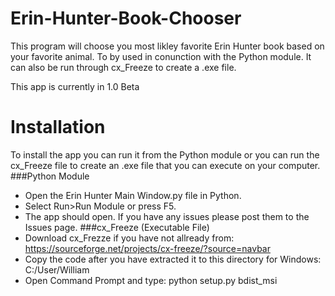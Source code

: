 # Erin-Hunter-Book-Chooser
This program will choose you most likley favorite Erin Hunter book based on your favorite animal. To by used in conunction with the Python module. It can also be run through cx_Freeze to create a .exe file.

This app is currently in 1.0 Beta
# Installation 
To install the app you can run it from the Python module or you can run the cx_Freeze file to create an .exe file that you can execute on your computer.
###Python Module
 - Open the Erin Hunter Main Window.py file in Python.
 - Select Run>Run Module or press F5.
 - The app should open. If you have any issues please post them to the Issues page.
###cx_Freeze (Executable File)
 - Download cx_Frezze if you have not allready from: https://sourceforge.net/projects/cx-freeze/?source=navbar
 - Copy the code after you have extracted it to this directory for Windows: C:/User/William
 - Open Command Prompt and type: python setup.py bdist_msi

